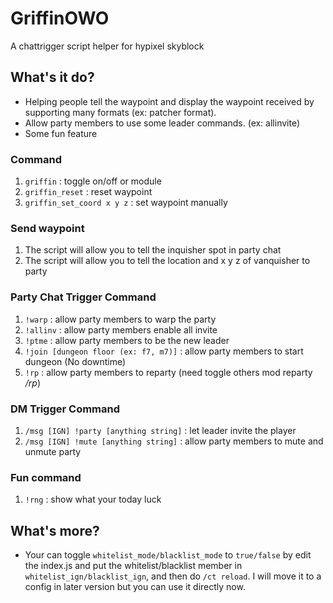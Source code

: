 # GriffinOWO
A chattrigger script helper for hypixel skyblock

## What's it do?
* Helping people tell the waypoint and display the waypoint received by supporting many formats (ex: patcher format). 
* Allow party members to use some leader commands. (ex: allinvite)
* Some fun feature

### Command
1. `griffin` : toggle on/off or module
2. `griffin_reset` : reset waypoint
3. `griffin_set_coord x y z` : set waypoint manually

### Send waypoint
1. The script will allow you to tell the inquisher spot in party chat
2. The script will allow you to tell the location and x y z of vanquisher to party

### Party Chat Trigger Command
1. `!warp` : allow party members to warp the party
2. `!allinv` : allow party members enable all invite
3. `!ptme` : allow party members to be the new leader
4. `!join [dungeon floor (ex: f7, m7)]` : allow party members to start dungeon (No downtime)
5. `!rp` : allow party members to reparty (need toggle others mod reparty */rp*)

### DM Trigger Command
1. `/msg [IGN] !party [anything string]` : let leader invite the player
2. `/msg [IGN] !mute [anything string]` : allow party members to mute and unmute party

### Fun command
1. `!rng` : show what your today luck

## What's more?
* Your can toggle `whitelist_mode/blacklist_mode` to `true/false` by edit the index.js and put the whitelist/blacklist member in `whitelist_ign/blacklist_ign`, and then do `/ct reload`. I will move it to a config in later version but you can use it directly now.
